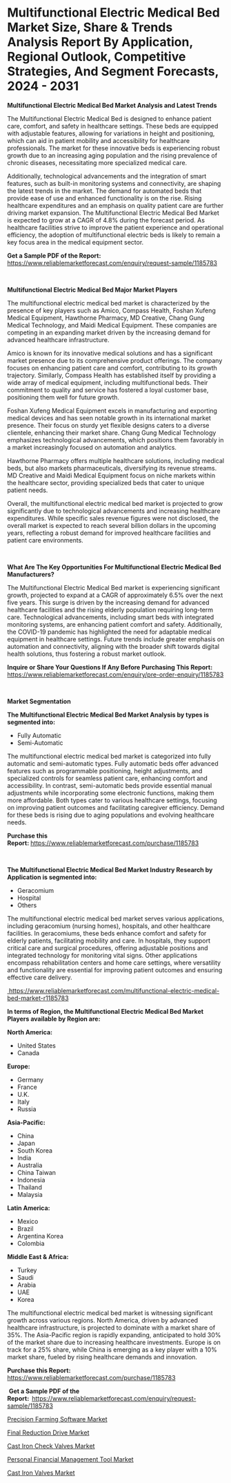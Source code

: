 <p><h1>Multifunctional Electric Medical Bed Market Size, Share & Trends Analysis Report By Application, Regional Outlook, Competitive Strategies, And Segment Forecasts, 2024 - 2031</h1></p><p><strong>Multifunctional Electric Medical Bed Market Analysis and Latest Trends</strong></p>
<p><p>The Multifunctional Electric Medical Bed is designed to enhance patient care, comfort, and safety in healthcare settings. These beds are equipped with adjustable features, allowing for variations in height and positioning, which can aid in patient mobility and accessibility for healthcare professionals. The market for these innovative beds is experiencing robust growth due to an increasing aging population and the rising prevalence of chronic diseases, necessitating more specialized medical care.</p><p>Additionally, technological advancements and the integration of smart features, such as built-in monitoring systems and connectivity, are shaping the latest trends in the market. The demand for automated beds that provide ease of use and enhanced functionality is on the rise. Rising healthcare expenditures and an emphasis on quality patient care are further driving market expansion. The Multifunctional Electric Medical Bed Market is expected to grow at a CAGR of 4.8% during the forecast period. As healthcare facilities strive to improve the patient experience and operational efficiency, the adoption of multifunctional electric beds is likely to remain a key focus area in the medical equipment sector.</p></p>
<p><strong>Get a Sample PDF of the Report:&nbsp;</strong> <a href="https://www.reliablemarketforecast.com/enquiry/request-sample/1185783?utm_campaign=1464&utm_medium=2&utm_source=Github&utm_content=ia&utm_term=22102024&utm_id=multifunctional-electric-medical-bed">https://www.reliablemarketforecast.com/enquiry/request-sample/1185783</a></p>
<p>&nbsp;</p>
<p><strong>Multifunctional Electric Medical Bed Major Market Players</strong></p>
<p><p>The multifunctional electric medical bed market is characterized by the presence of key players such as Amico, Compass Health, Foshan Xufeng Medical Equipment, Hawthorne Pharmacy, MD Creative, Chang Gung Medical Technology, and Maidi Medical Equipment. These companies are competing in an expanding market driven by the increasing demand for advanced healthcare infrastructure.</p><p>Amico is known for its innovative medical solutions and has a significant market presence due to its comprehensive product offerings. The company focuses on enhancing patient care and comfort, contributing to its growth trajectory. Similarly, Compass Health has established itself by providing a wide array of medical equipment, including multifunctional beds. Their commitment to quality and service has fostered a loyal customer base, positioning them well for future growth.</p><p>Foshan Xufeng Medical Equipment excels in manufacturing and exporting medical devices and has seen notable growth in its international market presence. Their focus on sturdy yet flexible designs caters to a diverse clientele, enhancing their market share. Chang Gung Medical Technology emphasizes technological advancements, which positions them favorably in a market increasingly focused on automation and analytics.</p><p>Hawthorne Pharmacy offers multiple healthcare solutions, including medical beds, but also markets pharmaceuticals, diversifying its revenue streams. MD Creative and Maidi Medical Equipment focus on niche markets within the healthcare sector, providing specialized beds that cater to unique patient needs.</p><p>Overall, the multifunctional electric medical bed market is projected to grow significantly due to technological advancements and increasing healthcare expenditures. While specific sales revenue figures were not disclosed, the overall market is expected to reach several billion dollars in the upcoming years, reflecting a robust demand for improved healthcare facilities and patient care environments.</p></p>
<p>&nbsp;</p>
<p><strong>What Are The Key Opportunities For Multifunctional Electric Medical Bed Manufacturers?</strong></p>
<p><p>The Multifunctional Electric Medical Bed market is experiencing significant growth, projected to expand at a CAGR of approximately 6.5% over the next five years. This surge is driven by the increasing demand for advanced healthcare facilities and the rising elderly population requiring long-term care. Technological advancements, including smart beds with integrated monitoring systems, are enhancing patient comfort and safety. Additionally, the COVID-19 pandemic has highlighted the need for adaptable medical equipment in healthcare settings. Future trends include greater emphasis on automation and connectivity, aligning with the broader shift towards digital health solutions, thus fostering a robust market outlook.</p></p>
<p><strong>Inquire or Share Your Questions If Any Before Purchasing This Report:</strong> <a href="https://www.reliablemarketforecast.com/enquiry/pre-order-enquiry/1185783?utm_campaign=1464&utm_medium=2&utm_source=Github&utm_content=ia&utm_term=22102024&utm_id=multifunctional-electric-medical-bed">https://www.reliablemarketforecast.com/enquiry/pre-order-enquiry/1185783</a></p>
<p>&nbsp;</p>
<p><strong>Market Segmentation</strong></p>
<p><strong>The Multifunctional Electric Medical Bed Market Analysis by types is segmented into:</strong></p>
<p><ul><li>Fully Automatic</li><li>Semi-Automatic</li></ul></p>
<p><p>The multifunctional electric medical bed market is categorized into fully automatic and semi-automatic types. Fully automatic beds offer advanced features such as programmable positioning, height adjustments, and specialized controls for seamless patient care, enhancing comfort and accessibility. In contrast, semi-automatic beds provide essential manual adjustments while incorporating some electronic functions, making them more affordable. Both types cater to various healthcare settings, focusing on improving patient outcomes and facilitating caregiver efficiency. Demand for these beds is rising due to aging populations and evolving healthcare needs.</p></p>
<p><strong>Purchase this Report:&nbsp;</strong><a href="https://www.reliablemarketforecast.com/purchase/1185783?utm_campaign=1464&utm_medium=2&utm_source=Github&utm_content=ia&utm_term=22102024&utm_id=multifunctional-electric-medical-bed">https://www.reliablemarketforecast.com/purchase/1185783</a></p>
<p>&nbsp;</p>
<p><strong>The Multifunctional Electric Medical Bed Market Industry Research by Application is segmented into:</strong></p>
<p><ul><li>Geracomium</li><li>Hospital</li><li>Others</li></ul></p>
<p><p>The multifunctional electric medical bed market serves various applications, including geracomium (nursing homes), hospitals, and other healthcare facilities. In geracomiums, these beds enhance comfort and safety for elderly patients, facilitating mobility and care. In hospitals, they support critical care and surgical procedures, offering adjustable positions and integrated technology for monitoring vital signs. Other applications encompass rehabilitation centers and home care settings, where versatility and functionality are essential for improving patient outcomes and ensuring effective care delivery.</p></p>
<p><a href="https://www.reliablemarketforecast.com/multifunctional-electric-medical-bed-market-r1185783?utm_campaign=1464&utm_medium=2&utm_source=Github&utm_content=ia&utm_term=22102024&utm_id=multifunctional-electric-medical-bed">&nbsp;https://www.reliablemarketforecast.com/multifunctional-electric-medical-bed-market-r1185783</a></p>
<p><strong>In terms of Region, the Multifunctional Electric Medical Bed Market Players available by Region are:</strong></p>
<p>
    <p> <strong> North America: </strong>
        <ul>
            <li>United States</li>
            <li>Canada</li>
        </ul>
        </p> 
    <p> <strong> Europe: </strong>
        <ul>
            <li>Germany</li>
            <li>France</li>
            <li>U.K.</li>
            <li>Italy</li>
            <li>Russia</li>
        </ul>
        </p> 
    <p> <strong> Asia-Pacific: </strong>
        <ul>
            <li>China</li>
            <li>Japan</li>
            <li>South Korea</li>
            <li>India</li>
            <li>Australia</li>
            <li>China Taiwan</li>
            <li>Indonesia</li>
            <li>Thailand</li>
            <li>Malaysia</li>
        </ul>
        </p> 
    <p> <strong> Latin America: </strong>
        <ul>
            <li>Mexico</li>
            <li>Brazil</li>
            <li>Argentina Korea</li>
            <li>Colombia</li>
        </ul>
        </p> 
    <p> <strong> Middle East & Africa: </strong>
        <ul>
            <li>Turkey</li>
            <li>Saudi</li>
            <li>Arabia</li>
            <li>UAE</li>
            <li>Korea</li>
        </ul>
    </p>
    </p>
<p><p>The multifunctional electric medical bed market is witnessing significant growth across various regions. North America, driven by advanced healthcare infrastructure, is projected to dominate with a market share of 35%. The Asia-Pacific region is rapidly expanding, anticipated to hold 30% of the market share due to increasing healthcare investments. Europe is on track for a 25% share, while China is emerging as a key player with a 10% market share, fueled by rising healthcare demands and innovation.</p></p>
<p><strong>Purchase this Report: </strong><a href="https://www.reliablemarketforecast.com/purchase/1185783?utm_campaign=1464&utm_medium=2&utm_source=Github&utm_content=ia&utm_term=22102024&utm_id=multifunctional-electric-medical-bed">https://www.reliablemarketforecast.com/purchase/1185783</a></p>
<p>&nbsp;<strong>Get a Sample PDF of the Report:&nbsp;&nbsp;</strong><a href="https://www.reliablemarketforecast.com/enquiry/request-sample/1185783?utm_campaign=1464&utm_medium=2&utm_source=Github&utm_content=ia&utm_term=22102024&utm_id=multifunctional-electric-medical-bed">https://www.reliablemarketforecast.com/enquiry/request-sample/1185783</a></p>
<p><strong></strong></p>
<p><p><a href="https://www.linkedin.com/pulse/global-perspectives-precision-farming-software-market-trends-bjl1c?utm_campaign=1464&utm_medium=2&utm_source=Github&utm_content=ia&utm_term=22102024&utm_id=multifunctional-electric-medical-bed">Precision Farming Software Market</a></p><p><a href="https://github.com/juniordelafrance/Market-Research-Report-List-5/blob/main/final-reduction-drive-market.md?utm_campaign=1464&utm_medium=2&utm_source=Github&utm_content=ia&utm_term=22102024&utm_id=multifunctional-electric-medical-bed">Final Reduction Drive Market</a></p><p><a href="https://issuu.com/reportprime-2/docs/cast-iron-check-valves-market-size-_9f502c4d6ec9da?utm_campaign=1464&utm_medium=2&utm_source=Github&utm_content=ia&utm_term=22102024&utm_id=multifunctional-electric-medical-bed">Cast Iron Check Valves Market</a></p><p><a href="https://www.linkedin.com/pulse/personal-financial-management-tool-momentum-charting-103-cagr-urdjc?utm_campaign=1464&utm_medium=2&utm_source=Github&utm_content=ia&utm_term=22102024&utm_id=multifunctional-electric-medical-bed">Personal Financial Management Tool Market</a></p><p><a href="https://issuu.com/reportprime-2/docs/cast-iron-valves-market-size-2030.p_866ead320f1b96?utm_campaign=1464&utm_medium=2&utm_source=Github&utm_content=ia&utm_term=22102024&utm_id=multifunctional-electric-medical-bed">Cast Iron Valves Market</a></p></p>